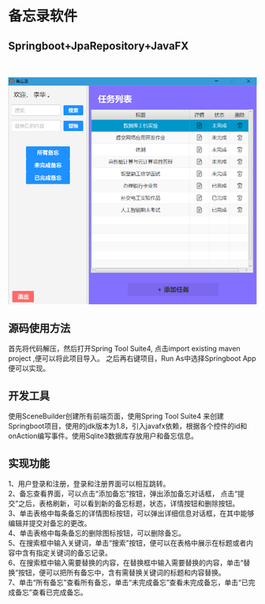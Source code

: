 
# 备忘录软件

## Springboot+JpaRepository+JavaFX

</br></br>
![alt text](https://github.com/QuietHuihui/memo/blob/main/img-folder/memo.png?raw=true)


## 源码使用方法

首先将代码解压，然后打开Spring Tool Suite4, 点击import existing maven project ,便可以将此项目导入。
之后再右键项目，Run As中选择Springboot App便可以实现。
## 开发工具
使用SceneBuilder创建所有前端页面，使用Spring Tool Suite4 来创建Springboot项目，使用的jdk版本为1.8，引入javafx依赖，根据各个控件的id和onAction编写事件。使用Sqlite3数据库存放用户和备忘信息。
## 实现功能
1、用户登录和注册，登录和注册界面可以相互跳转。</br>
2、备忘查看界面，可以点击“添加备忘”按钮，弹出添加备忘对话框，
点击“提交”之后，表格刷新，可以看到新的备忘标题，状态，详情按钮和删除按钮。</br>
3、单击表格中每条备忘的详情图标按钮，可以弹出详细信息对话框，在其中能够编辑并提交对备忘的更改。</br>
4、单击表格中每条备忘的删除图标按钮，可以删除备忘。</br>
5、在搜索框中输入关键词，单击“搜索”按钮，便可以在表格中展示在标题或者内容中含有指定关键词的备忘记录。</br>
6、在搜索框中输入需要替换的内容，在替换框中输入需要替换的内容，单击“替换”按钮，便可以把所有备忘中，含有需替换关键词的标题和内容替换。</br>
7、单击“所有备忘”查看所有备忘，单击“未完成备忘”查看未完成备忘，单击“已完成备忘”查看已完成备忘。
